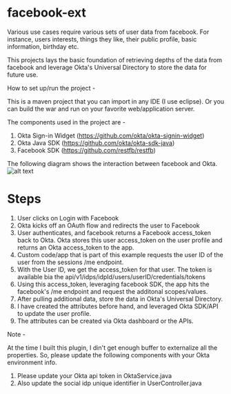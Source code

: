 # facebook-ext

Various use cases require various sets of user data from facebook. For instance, users interests, things they like, their public profile, basic information, birthday etc.

This projects lays the basic foundation of retrieving depths of the data from facebook and leverage Okta's Universal Directory to store the data for future use.

How to set up/run the project -

This is a maven project that you can import in any IDE (I use eclipse). Or you can build the war and run on your favorite web/application server.

The components used in the project are - 

1. Okta Sign-in Widget (https://github.com/okta/okta-signin-widget)
2. Okta Java SDK (https://github.com/okta/okta-sdk-java)
3. Facebook SDK (https://github.com/restfb/restfb)


The following diagram shows the interaction between facebook and Okta. 
![alt text](https://s1.postimg.org/12inbnhktb/authentication_extension_plugin_-_general_-_Page_1_1.png)

# Steps

1. User clicks on Login with Facebook 
2. Okta kicks off an OAuth flow and redirects the user to Facebook
3. User authenticates, and facebook returns a Facebook access_token back to Okta. 
Okta stores this user access_token on the user profile and returns an Okta access_token to the app. 
4. Custom code/app that is part of this example requests the user ID of the user from the sessions /me endpoint. 
5. With the User ID, we get the access_token for that user. The token is available bia the api/v1/idps/idpId/users/userID/credentials/tokens
6. Using this access_token, leveraging facebook SDK, the app hits the facebook's /me endpoint and request the additonal scopes/values. 
7. After pulling additional data, store the data in Okta's Universal Directory. 
8. I have created the attributes before hand, and leveraged Okta SDK/API to update the user profile.
9. The attributes can be created via Okta dashboard or the APIs.

Note -

At the time I built this plugin, I din't get enough buffer to externalize all the properties. So, please update the following components with your Okta environment info.

1. Please update your Okta api token in OktaService.java
2. Also update the social idp unique identifier in UserController.java
